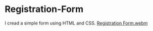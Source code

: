 # Registration-Form
I cread a simple form using HTML and CSS.
[Registration Form.webm](https://user-images.githubusercontent.com/108309097/208586329-21c61a8f-555c-4b31-b959-7037938452fc.webm)
